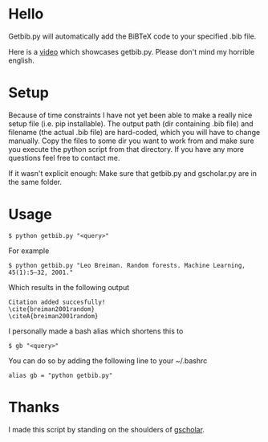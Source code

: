 
# Hello 

Getbib.py will automatically add the BiBTeX code to your specified .bib file. 

Here is a [video](https://www.youtube.com/watch?v=Qnr1v3wg96I) which showcases
getbib.py. Please don't mind my horrible english. 

# Setup

Because of time constraints I have not yet been able to make a really nice setup
file (i.e. pip installable). The output path (dir containing .bib file) and
filename (the actual .bib file) are hard-coded, which you will have to change
manually.  Copy the files to some dir you want to work from and make sure you
execute the python script from that directory. If you have any more questions
feel free to contact me. 

If it wasn't explicit enough: Make sure that getbib.py and gscholar.py are in
the same folder. 

# Usage

    $ python getbib.py "<query>"

For example

    $ python getbib.py "Leo Breiman. Random forests. Machine Learning, 45(1):5–32, 2001."

Which results in the following output

    Citation added succesfully!
    \cite{breiman2001random}
    \citeA{breiman2001random}

I personally made a bash alias which shortens this to

    $ gb "<query>"

You can do so by adding the following line to your ~/.bashrc

    alias gb = "python getbib.py"

# Thanks

I made this script by standing on the shoulders of [gscholar](https://github.com/venthur/gscholar). 




